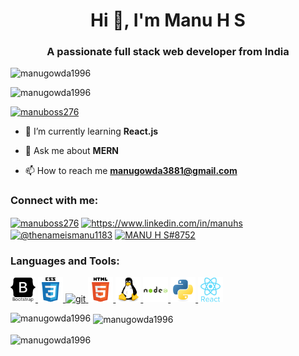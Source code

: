 <h1 align="center">Hi 👋, I'm Manu H S</h1>
<h3 align="center">A passionate full stack web developer from India</h3>
<p align="left"> <img src="https://t4.ftcdn.net/jpg/02/78/37/47/360_F_278374738_ypRn0utOVnebuhmpSrDiwkzFsdqEm0aa.jpg" alt="manugowda1996" /> </p>

<p align="left"> <img src="https://komarev.com/ghpvc/?username=manugowda1996&label=Profile%20views&color=0e75b6&style=flat" alt="manugowda1996" /> </p>

<p align="left"> <a href="https://twitter.com/manuboss276" target="blank"><img src="https://img.shields.io/twitter/follow/manuboss276?logo=twitter&style=for-the-badge" alt="manuboss276" /></a> </p>

- 🌱 I’m currently learning **React.js**

- 💬 Ask me about **MERN**

- 📫 How to reach me **manugowda3881@gmail.com**

<h3 align="left">Connect with me:</h3>
<p align="left">
<a href="https://twitter.com/manuboss276" target="blank"><img align="center" src="https://raw.githubusercontent.com/rahuldkjain/github-profile-readme-generator/master/src/images/icons/Social/twitter.svg" alt="manuboss276" height="30" width="40" /></a>
<a href="https://linkedin.com/in/manuhs" target="blank"><img align="center" src="https://raw.githubusercontent.com/rahuldkjain/github-profile-readme-generator/master/src/images/icons/Social/linked-in-alt.svg" alt="https://www.linkedin.com/in/manuhs" height="30" width="40" /></a>
<a href="https://www.youtube.com/c/@thenameismanu1183" target="blank"><img align="center" src="https://raw.githubusercontent.com/rahuldkjain/github-profile-readme-generator/master/src/images/icons/Social/youtube.svg" alt="@thenameismanu1183" height="30" width="40" /></a>
<a href="https://discord.gg/MANU H S#8752" target="blank"><img align="center" src="https://raw.githubusercontent.com/rahuldkjain/github-profile-readme-generator/master/src/images/icons/Social/discord.svg" alt="MANU H S#8752" height="30" width="40" /></a>
</p>

<h3 align="left">Languages and Tools:</h3>
<p align="left"> <a href="https://getbootstrap.com" target="_blank" rel="noreferrer"> <img src="https://raw.githubusercontent.com/devicons/devicon/master/icons/bootstrap/bootstrap-plain-wordmark.svg" alt="bootstrap" width="40" height="40"/> </a> <a href="https://www.w3schools.com/css/" target="_blank" rel="noreferrer"> <img src="https://raw.githubusercontent.com/devicons/devicon/master/icons/css3/css3-original-wordmark.svg" alt="css3" width="40" height="40"/> </a> <a href="https://git-scm.com/" target="_blank" rel="noreferrer"> <img src="https://www.vectorlogo.zone/logos/git-scm/git-scm-icon.svg" alt="git" width="40" height="40"/> </a> <a href="https://www.w3.org/html/" target="_blank" rel="noreferrer"> <img src="https://raw.githubusercontent.com/devicons/devicon/master/icons/html5/html5-original-wordmark.svg" alt="html5" width="40" height="40"/> </a> <a href="https://www.linux.org/" target="_blank" rel="noreferrer"> <img src="https://raw.githubusercontent.com/devicons/devicon/master/icons/linux/linux-original.svg" alt="linux" width="40" height="40"/> </a> <a href="https://nodejs.org" target="_blank" rel="noreferrer"> <img src="https://raw.githubusercontent.com/devicons/devicon/master/icons/nodejs/nodejs-original-wordmark.svg" alt="nodejs" width="40" height="40"/> </a> <a href="https://www.python.org" target="_blank" rel="noreferrer"> <img src="https://raw.githubusercontent.com/devicons/devicon/master/icons/python/python-original.svg" alt="python" width="40" height="40"/> </a> <a href="https://reactjs.org/" target="_blank" rel="noreferrer"> <img src="https://raw.githubusercontent.com/devicons/devicon/master/icons/react/react-original-wordmark.svg" alt="react" width="40" height="40"/> </a> </p>

<p><img align="left" src="https://github-readme-stats.vercel.app/api/top-langs?username=manugowda1996&show_icons=true&locale=en&layout=compact" alt="manugowda1996" /></p>

<p>&nbsp;<img align="center" src="https://github-readme-stats.vercel.app/api?username=manugowda1996&show_icons=true&locale=en" alt="manugowda1996" /></p>

<p><img align="center" src="https://github-readme-streak-stats.herokuapp.com/?user=manugowda1996&" alt="manugowda1996" /></p>
